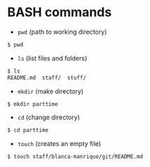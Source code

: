 # BASH commands

- `pwd` (path to working directory)

```sh
$ pwd
```
- `ls` (list files and folders)

```sh
$ ls
README.md  staff/  stuff/
```

- `mkdir` (make directory)

```sh
$ mkdir parttime
```

- `cd` (change directory)

```sh
$ cd parttime
```
- `touch` (creates an empty file)

```sh
$ touch staff/blanca-manrique/git/README.md
```